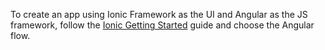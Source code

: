 To create an app using Ionic Framework as the UI and Angular as the JS framework, follow the [Ionic Getting Started](https://ionicframework.com/docs/intro/cli) guide and choose the Angular flow.
